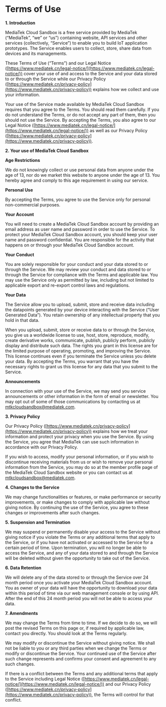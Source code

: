 # Terms of Use

**1. Introduction**

MediaTek Cloud Sandbox is a free service provided by MediaTek (“MediaTek”, “we” or “us”) containing website, API services and other services (collectively, “Service”) to enable you to build IoT application prototypes. The Service enables users to collect, store, share data from devices and its managements. 

These Terms of Use (“Terms”) and our Legal Notice ([https://www.mediatek.cn/legal-notice/](https://www.mediatek.cn/legal-notice/)) cover your use of and access to the Service and your data stored to or through the Service while our Privacy Policy ([https://www.mediatek.cn/privacy-policy](https://www.mediatek.cn/privacy-policy)) explains how we collect and use your information.

Your use of the Service made available by MediaTek Cloud Sandbox requires that you agree to the Terms. You should read them carefully. If you do not understand the Terms, or do not accept any part of them, then you should not use the Service. By accepting the Terms, you also agree to our Legal Notice ([https://www.mediatek.cn/legal-notice/](https://www.mediatek.cn/legal-notice/)) as well as our Privacy Policy ([https://www.mediatek.cn/privacy-policy](https://www.mediatek.cn/privacy-policy)). 

**2. Your use of MediaTek Cloud Sandbox**

**Age Restrictions**

We do not knowingly collect or use personal data from anyone under the age of 13, nor do we market this website to anyone under the age of 13. You hereby agree and comply to this age requirement in using our service.

**Personal Use**

By accepting the Terms, you agree to use the Service only for personal non-commercial purposes.

**Your Account**

You will need to create a MediaTek Cloud Sandbox account by providing an email address as user name and password in order to use the Service. To protect your MediaTek Cloud Sandbox account, you should keep your user name and password confidential. You are responsible for the activity that happens on or through your MediaTek Cloud Sandbox account.

**Your Conduct**

You are solely responsible for your conduct and your data stored to or through the Service. We may review your conduct and data stored to or through the Service for compliance with the Terms and applicable law. You may use the Service only as permitted by law, including but not limited to applicable export and re-export control laws and regulations.  

**Your Data**

The Service allow you to upload, submit, store and receive data including the datapoints generated by your device interacting with the Service (“User Generated Data”). You retain ownership of any intellectual property that you hold in that data.
 
When you upload, submit, store or receive data to or through the Service, you give us a worldwide license to use, host, store, reproduce, modify, create derivative works, communicate, publish, publicly perform, publicly display and distribute such data. The rights you grant in this license are for the limited purpose of operating, promoting, and improving the Service. This license continues even if you terminate the Service unless you delete your data. By accepting the Terms, you warrant that you have the necessary rights to grant us this license for any data that you submit to the Service.

**Announcements**

In connection with your use of the Service, we may send you service announcements or other information in the form of email or newsletter. You may opt out of some of those communications by contacting us at [mtkcloudsandbox@mediatek.com](mailto:mtkcloudsandbox@mediatek.com).


**3. Privacy Policy**

Our Privacy Policy ([https://www.mediatek.cn/privacy-policy](https://www.mediatek.cn/privacy-policy)) explains how we treat your information and protect your privacy when you use the Service. By using the Service, you agree that MediaTek can use such information in accordance with our Privacy Policy.

If you wish to access, modify your personal information, or if you wish to discontinue receiving materials from us or wish to remove your personal information from the Service, you may do so at the member profile page of the MediaTek Cloud Sandbox website or you can contact us at [mtkcloudsandbox@mediatek.com](mailto:mtkcloudsandbox@mediatek.com).


**4. Changes to the Service**

We may change functionalities or features, or make performance or security improvements, or make changes to comply with applicable law without giving notice. By continuing the use of the Service, you agree to these changes or improvements after such changes.  

**5. Suspension and Termination**

We may suspend or permanently disable your access to the Service without giving notice if you violate the Terms or any additional terms that apply to the Service, or if you have not activated or accessed to the Service for a certain period of time. Upon termination, you will no longer be able to access the Service, and any of your data stored to and through the Service will be deleted without given the opportunity to take out of the Service.

**6. Data Retention**

We will delete any of the data stored to or through the Service over 24 month period once you activate your MediaTek Cloud Sandbox account. You as owner of your data will have the opportunity to download your data within this period of time via our web management console or by using API. After the end of this 24 month period you will not be able to access your data.

**7. Amendments**

We may change the Terms from time to time. If we decide to do so, we will post the revised Terms on this page or, if required by applicable law, contact you directly. You should look at the Terms regularly.
 
We may modify or discontinue the Service without giving notice. We shall not be liable to you or any third parties when we change the Terms or modify or discontinue the Service. Your continued use of the Service after such change represents and confirms your consent and agreement to any such changes. 

If there is a conflict between the Terms and any additional terms that apply to the Service including Legal Notice ([https://www.mediatek.cn/legal-notice/](https://www.mediatek.cn/legal-notice/)) and our Privacy Policy ([https://www.mediatek.cn/privacy-policy](https://www.mediatek.cn/privacy-policy)), the Terms will control for that conflict.

